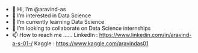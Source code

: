 - 👋 Hi, I’m @aravind-as
- 👀 I’m interested in Data Science
- 🌱 I’m currently learning Data Science
- 💞️ I’m looking to collaborate on Data Science internships
- 📫 How to reach me ......
              LinkedIn : https://www.linkedin.com/in/aravind-a-s-01-/
              Kaggle   : https://www.kaggle.com/aravindas01

<!---
aravind-as/aravind-as is a ✨ special ✨ repository because its `README.md` (this file) appears on your GitHub profile.
You can click the Preview link to take a look at your changes.
--->
